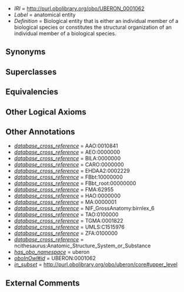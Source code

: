  * *IRI* = http://purl.obolibrary.org/obo/UBERON_0001062
 * *Label* = anatomical entity
 * *Definition* = Biological entity that is either an individual member of a biological species or constitutes the structural organization of an individual member of a biological species.

## Synonyms


## Superclasses


## Equivalencies


## Other Logical Axioms


## Other Annotations

 * *[database_cross_reference](../../ef/oboInOwl#hasDbXref.md)* = AAO:0010841
 * *[database_cross_reference](../../ef/oboInOwl#hasDbXref.md)* = AEO:0000000
 * *[database_cross_reference](../../ef/oboInOwl#hasDbXref.md)* = BILA:0000000
 * *[database_cross_reference](../../ef/oboInOwl#hasDbXref.md)* = CARO:0000000
 * *[database_cross_reference](../../ef/oboInOwl#hasDbXref.md)* = EHDAA2:0002229
 * *[database_cross_reference](../../ef/oboInOwl#hasDbXref.md)* = FBbt:10000000
 * *[database_cross_reference](../../ef/oboInOwl#hasDbXref.md)* = FBbt_root:00000000
 * *[database_cross_reference](../../ef/oboInOwl#hasDbXref.md)* = FMA:62955
 * *[database_cross_reference](../../ef/oboInOwl#hasDbXref.md)* = HAO:0000000
 * *[database_cross_reference](../../ef/oboInOwl#hasDbXref.md)* = MA:0000001
 * *[database_cross_reference](../../ef/oboInOwl#hasDbXref.md)* = NIF_GrossAnatomy:birnlex_6
 * *[database_cross_reference](../../ef/oboInOwl#hasDbXref.md)* = TAO:0100000
 * *[database_cross_reference](../../ef/oboInOwl#hasDbXref.md)* = TGMA:0001822
 * *[database_cross_reference](../../ef/oboInOwl#hasDbXref.md)* = UMLS:C1515976
 * *[database_cross_reference](../../ef/oboInOwl#hasDbXref.md)* = ZFA:0100000
 * *[database_cross_reference](../../ef/oboInOwl#hasDbXref.md)* = ncithesaurus:Anatomic_Structure_System_or_Substance
 * *[has_obo_namespace](../../ce/oboInOwl#hasOBONamespace.md)* = uberon
 * *[oboInOwl#id](../../id/oboInOwl#id.md)* = UBERON:0001062
 * *[in_subset](../../et/oboInOwl#inSubset.md)* = http://purl.obolibrary.org/obo/uberon/core#upper_level

## External Comments

